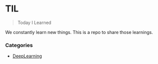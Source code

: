 # TIL
> Today I Learned

We constantly learn new things. This is a repo to share those learnings.

### Categories
* [DeepLearning](#DeepLearning)

